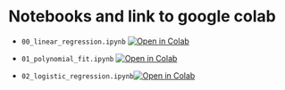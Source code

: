 # Notebooks and link to google colab

- `00_linear_regression.ipynb`
<a href="https://githubtocolab.com/BorjaRequena/Neural-Network-Course/blob/master/lecture_nbs/00_linear_regression.ipynb" target="_parent"><img src="https://colab.research.google.com/assets/colab-badge.svg" alt="Open in Colab"/></a>

- `01_polynomial_fit.ipynb` <a href="https://githubtocolab.com/BorjaRequena/Neural-Network-Course/blob/master/lecture_nbs/01_polynomial_fit.ipynb" target="_parent"><img src="https://colab.research.google.com/assets/colab-badge.svg" alt="Open in Colab"/></a>

- `02_logistic_regression.ipynb`<a href="https://githubtocolab.com/BorjaRequena/Neural-Network-Course/blob/master/lectures_nb/02_logistic_regression.ipynb" target="_parent"><img src="https://colab.research.google.com/assets/colab-badge.svg" alt="Open in Colab"/></a>